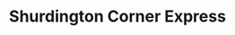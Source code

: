 ---
title: "Shurdington Corner Express"
url: /cheltenham/shurdington-corner-express/
shop: convenience
---